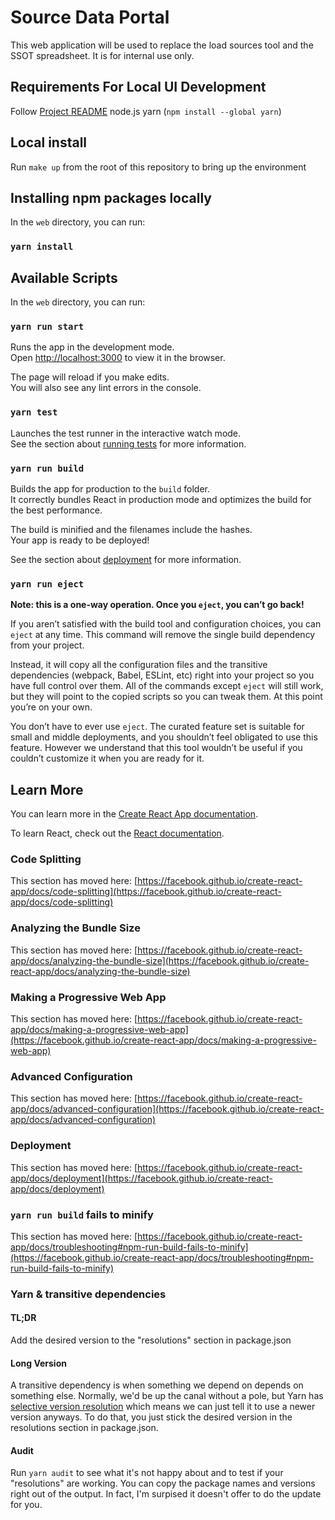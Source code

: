 # Source Data Portal
This web application will be used to replace the load sources tool and the SSOT spreadsheet. It is for 
internal use only.

## Requirements For Local UI Development
Follow [Project README](../README.md)
node.js
yarn (`npm install --global yarn`)

## Local install
Run `make up` from the root of this repository to bring up the environment

## Installing npm packages locally
In the `web` directory, you can run:
### `yarn install`

## Available Scripts
In the `web` directory, you can run:

### `yarn run start`

Runs the app in the development mode.\
Open [http://localhost:3000](http://localhost:3000) to view it in the browser.

The page will reload if you make edits.\
You will also see any lint errors in the console.

### `yarn test`

Launches the test runner in the interactive watch mode.\
See the section about [running tests](https://facebook.github.io/create-react-app/docs/running-tests) for more 
information.

### `yarn run build`

Builds the app for production to the `build` folder.\
It correctly bundles React in production mode and optimizes the build for the best performance.

The build is minified and the filenames include the hashes.\
Your app is ready to be deployed!

See the section about [deployment](https://facebook.github.io/create-react-app/docs/deployment) for more information.

### `yarn run eject`

**Note: this is a one-way operation. Once you `eject`, you can’t go back!**

If you aren’t satisfied with the build tool and configuration choices, you can `eject` at any time. This command will 
remove the single build dependency from your project.

Instead, it will copy all the configuration files and the transitive dependencies (webpack, Babel, ESLint, etc) right 
into your project so you have full control over them. All of the commands except `eject` will still work, but they will 
point to the copied scripts so you can tweak them. At this point you’re on your own.

You don’t have to ever use `eject`. The curated feature set is suitable for small and middle deployments, and you 
shouldn’t feel obligated to use this feature. However we understand that this tool wouldn’t be useful if you couldn’t 
customize it when you are ready for it.

## Learn More
You can learn more in the 
[Create React App documentation](https://facebook.github.io/create-react-app/docs/getting-started).

To learn React, check out the 
[React documentation](https://reactjs.org/).

### Code Splitting
This section has moved here: 
[https://facebook.github.io/create-react-app/docs/code-splitting](https://facebook.github.io/create-react-app/docs/code-splitting)

### Analyzing the Bundle Size
This section has moved here: 
[https://facebook.github.io/create-react-app/docs/analyzing-the-bundle-size](https://facebook.github.io/create-react-app/docs/analyzing-the-bundle-size)

### Making a Progressive Web App

This section has moved here: 
[https://facebook.github.io/create-react-app/docs/making-a-progressive-web-app](https://facebook.github.io/create-react-app/docs/making-a-progressive-web-app)

### Advanced Configuration

This section has moved here: 
[https://facebook.github.io/create-react-app/docs/advanced-configuration](https://facebook.github.io/create-react-app/docs/advanced-configuration)

### Deployment

This section has moved here: 
[https://facebook.github.io/create-react-app/docs/deployment](https://facebook.github.io/create-react-app/docs/deployment)

### `yarn run build` fails to minify

This section has moved here: 
[https://facebook.github.io/create-react-app/docs/troubleshooting#npm-run-build-fails-to-minify](https://facebook.github.io/create-react-app/docs/troubleshooting#npm-run-build-fails-to-minify)

### Yarn & transitive dependencies

#### TL;DR
Add the desired version to the "resolutions" section in package.json

#### Long Version

A transitive dependency is when something we depend on depends on something else.  Normally, we'd be up the canal without a pole, but Yarn has [selective version resolution](https://classic.yarnpkg.com/en/docs/selective-version-resolutions/) which means we can just tell it to use a newer version anyways.  To do that, you just stick the desired version in the resolutions section in package.json.

#### Audit

Run `yarn audit` to see what it's not happy about and to test if your "resolutions" are working.  You can copy the package names and versions right out of the output.  In fact, I'm surpised it doesn't offer to do the update for you.
